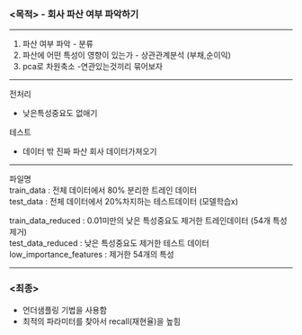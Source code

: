 ### <목적> - 회사 파산 여부 파악하기
---------------------------------------------------------------------------------------

1. 파산 여부 파악 - 분류
2. 파산에 어떤 특성이 영향이 있는가 - 상관관계분석 (부채,순이익)
3. pca로 차원축소 -연관있는것끼리 묶어보자 
---------------------------------------------------------------------------------------
전처리
- 낮은특성중요도 없애기

테스트
- 데이터 밖 진짜 파산 회사 데이터가져오기

---------------------------------------------------------------------------------------
파일명</br>
train_data : 전체 데이터에서 80% 분리한 트레인 데이터</br>
test_data : 전체 데이터에서 20%차지하는 테스트데이터 (모델학습x)</br>

train_data_reduced : 0.01미만의 낮은 특성중요도 제거한 트레인데이터 (54개 특성제거)</br>
test_data_reduced : 낮은 특성중요도 제거한 테스트 데이터</br>
low_importance_features : 제거한 54개의 특성</br>

---------------------------------------------------------------------------------------
### <최종>
- 언더샘플링 기법을 사용함
- 최적의 파라미터를 찾아서 recall(재현율)을 높힘

